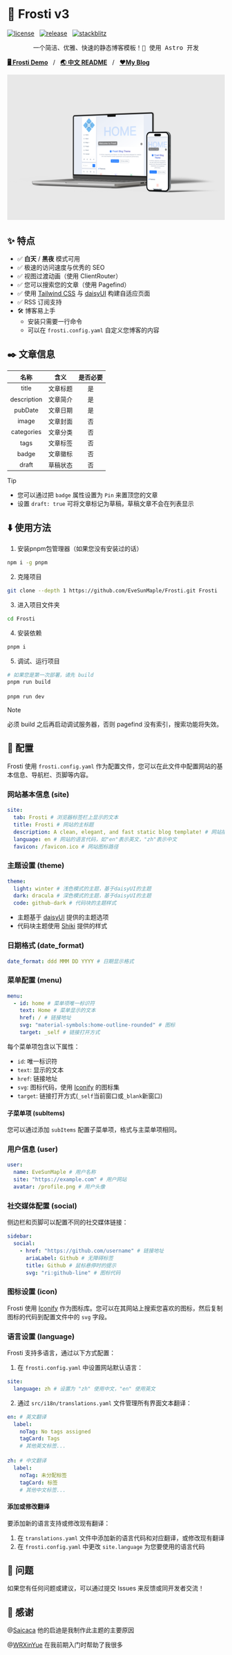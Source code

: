 # 💠 Frosti v3

[![license](https://badgen.net/github/license/EveSunMaple/Frosti)](https://github.com/EveSunMaple/Frosti/blob/main/LICENSE)&nbsp;&nbsp;&nbsp;[![release](https://badgen.net/github/release/EveSunMaple/Frosti)](https://github.com/EveSunMaple/Frosti/releases)&nbsp;&nbsp;&nbsp;[![stackblitz](https://developer.stackblitz.com/img/open_in_stackblitz_small.svg)](https://stackblitz.com/github/EveSunMaple/Frosti)

<pre align="center">
一个简洁、优雅、快速的静态博客模板！🚀 使用 Astro 开发
</pre>

[**🖥️ Frosti Demo**](https://frosti.saroprock.com)&nbsp;&nbsp;&nbsp;/&nbsp;&nbsp;&nbsp;[**🌏 中文 README**](https://github.com/EveSunMaple/Frosti/blob/main/README.zh-CN.md)&nbsp;&nbsp;&nbsp;/&nbsp;&nbsp;&nbsp;[**❤️My Blog**](https://www.saroprock.com)

![preview](./preview-light.png)

## ✨ 特点

- ✅ **白天** / **黑夜** 模式可用
- ✅ 极速的访问速度与优秀的 SEO
- ✅ 视图过渡动画（使用 ClientRouter）
- ✅ 您可以搜索您的文章（使用 Pagefind）
- ✅ 使用 [Tailwind CSS](https://tailwindcss.com/) 与 [daisyUI](https://daisyui.com/) 构建自适应页面
- ✅ RSS 订阅支持
- 🛠️ 博客易上手
  - 安装只需要一行命令
  - 可以在 `frosti.config.yaml` 自定义您博客的内容

## ✒️ 文章信息

|    名称     |   含义   | 是否必要 |
| :---------: | :------: | :------: |
|    title    | 文章标题 |    是    |
| description | 文章简介 |    是    |
|   pubDate   | 文章日期 |    是    |
|    image    | 文章封面 |    否    |
| categories  | 文章分类 |    否    |
|    tags     | 文章标签 |    否    |
|    badge    | 文章徽标 |    否    |
|    draft    | 草稿状态 |    否    |

> [!TIP]
>
> - 您可以通过把 `badge` 属性设置为 `Pin` 来置顶您的文章
> - 设置 `draft: true` 可将文章标记为草稿，草稿文章不会在列表显示

## ⬇️ 使用方法

1. 安装pnpm包管理器（如果您没有安装过的话）

```sh
npm i -g pnpm
```

2. 克隆项目

```sh
git clone --depth 1 https://github.com/EveSunMaple/Frosti.git Frosti
```

3. 进入项目文件夹

```sh
cd Frosti
```

4. 安装依赖

```sh
pnpm i
```

5. 调试、运行项目

```sh
# 如果您是第一次部署，请先 build
pnpm run build

pnpm run dev
```

> [!NOTE]
> 必须 build 之后再启动调试服务器，否则 pagefind 没有索引，搜索功能将失效。

## 🔧 配置

Frosti 使用 `frosti.config.yaml` 作为配置文件，您可以在此文件中配置网站的基本信息、导航栏、页脚等内容。

### 网站基本信息 (site)

```yaml
site:
  tab: Frosti # 浏览器标签栏上显示的文本
  title: Frosti # 网站的主标题
  description: A clean, elegant, and fast static blog template! # 网站描述，用于SEO
  language: en # 网站的语言代码，如"en"表示英文，"zh"表示中文
  favicon: /favicon.ico # 网站图标路径
```

### 主题设置 (theme)

```yaml
theme:
  light: winter # 浅色模式的主题，基于daisyUI的主题
  dark: dracula # 深色模式的主题，基于daisyUI的主题
  code: github-dark # 代码块的主题样式
```

- 主题基于 [daisyUI](https://daisyui.com/docs/themes/) 提供的主题选项
- 代码块主题使用 [Shiki](https://shiki.style/themes) 提供的样式

### 日期格式 (date_format)

```yaml
date_format: ddd MMM DD YYYY # 日期显示格式
```

### 菜单配置 (menu)

```yaml
menu:
  - id: home # 菜单项唯一标识符
    text: Home # 菜单显示的文本
    href: / # 链接地址
    svg: "material-symbols:home-outline-rounded" # 图标
    target: _self # 链接打开方式
```

每个菜单项包含以下属性：

- `id`: 唯一标识符
- `text`: 显示的文本
- `href`: 链接地址
- `svg`: 图标代码，使用 [Iconify](https://icon-sets.iconify.design/) 的图标集
- `target`: 链接打开方式(`_self`当前窗口或`_blank`新窗口)

#### 子菜单项 (subItems)

您可以通过添加 `subItems` 配置子菜单项，格式与主菜单项相同。

### 用户信息 (user)

```yaml
user:
  name: EveSunMaple # 用户名称
  site: "https://example.com" # 用户网站
  avatar: /profile.png # 用户头像
```

### 社交媒体配置 (social)

侧边栏和页脚可以配置不同的社交媒体链接：

```yaml
sidebar:
  social:
    - href: "https://github.com/username" # 链接地址
      ariaLabel: Github # 无障碍标签
      title: Github # 鼠标悬停时的提示
      svg: "ri:github-line" # 图标代码
```

### 图标设置 (icon)

Frosti 使用 [Iconify](https://icon-sets.iconify.design/) 作为图标库。您可以在其网站上搜索您喜欢的图标，然后复制图标的代码到配置文件中的 `svg` 字段。

### 语言设置 (language)

Frosti 支持多语言，通过以下方式配置：

1. 在 `frosti.config.yaml` 中设置网站默认语言：

```yaml
site:
  language: zh # 设置为 "zh" 使用中文，"en" 使用英文
```

2. 通过 `src/i18n/translations.yaml` 文件管理所有界面文本翻译：

```yaml
en: # 英文翻译
  label:
    noTag: No tags assigned
    tagCard: Tags
    # 其他英文标签...

zh: # 中文翻译
  label:
    noTag: 未分配标签
    tagCard: 标签
    # 其他中文标签...
```

#### 添加或修改翻译

要添加新的语言支持或修改现有翻译：

1. 在 `translations.yaml` 文件中添加新的语言代码和对应翻译，或修改现有翻译
2. 在 `frosti.config.yaml` 中更改 `site.language` 为您要使用的语言代码

## 👀 问题

如果您有任何问题或建议，可以通过提交 Issues 来反馈或同开发者交流！

## 🎉 感谢

@[Saicaca](https://github.com/saicaca) 他的启迪是我制作此主题的主要原因

@[WRXinYue](https://github.com/WRXinYue) 在我前期入门时帮助了我很多
